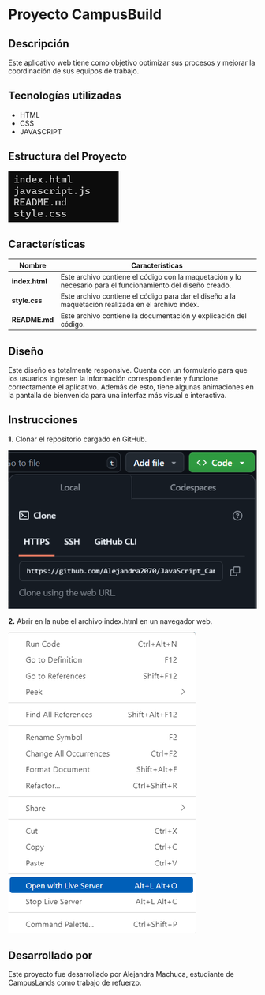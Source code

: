 # Proyecto CampusBuild

## Descripción

Este aplicativo web tiene como objetivo optimizar sus procesos y mejorar la coordinación de sus equipos de trabajo.

## Tecnologías utilizadas

* HTML
* CSS
* JAVASCRIPT

## Estructura del Proyecto
![alt text](image.png)

## Características

|Nombre|Características|
|--|--|
|**index.html**|Este archivo contiene el código con la maquetación y lo necesario para el funcionamiento del diseño creado.|
|**style.css**|Este archivo contiene el código para dar el diseño a la maquetación realizada en el archivo index.|
|**README.md**|Este archivo contiene la documentación y explicación del código.|

## Diseño
Este diseño es totalmente responsive. Cuenta con un formulario para que los usuarios ingresen la información correspondiente y funcione correctamente el aplicativo. Además de esto, tiene algunas animaciones en la pantalla de bienvenida para una interfaz más visual e interactiva.

## Instrucciones
**1.** Clonar el repositorio cargado en GitHub.

![alt text](image-1.png)

**2.** Abrir en la nube el archivo index.html en un navegador web.

![alt text](<Captura de pantalla 2025-01-12 200929.png>)

## Desarrollado por
Este proyecto fue desarrollado por Alejandra Machuca, estudiante de CampusLands como trabajo de refuerzo.